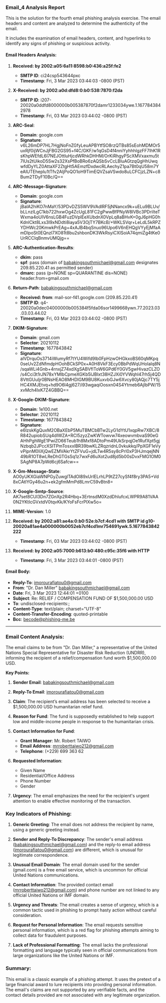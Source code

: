 ### Email_4 Analysis Report
This is the solution for the fourth email phishing analysis exercise. The email headers and content are analyzed to determine the authenticity of the email.

It includes the examination of email headers, content, and hyperlinks to identify any signs of phishing or suspicious activity.

#### Email Headers Analysis:

1. **Received: by 2002:a05:6a11:8598:b0:436:a25f:fe2**
   - **SMTP ID**: ci24csp543644pxc
   - **Timestamp**: Fri, 3 Mar 2023 03:44:03 -0800 (PST)

2. **X-Received: by 2002:a0d:dfd8:0:b0:538:7870:f2da**
   - **SMTP ID**: i207-20020a0ddfd8000000b005387870f2damr1233034ywe.1.1677843842978
   - **Timestamp**: Fri, 03 Mar 2023 03:44:02 -0800 (PST)

3. **ARC-Seal**:
   - **Domain**: google.com
   - **Signature**: v6L26mDP7HL7HgjNoFnZGfyLeuAPBYtfSO8rzQTBs85sEohMDMOr5uxRjf0ijWCnJjFBG2GS95+f4C/GKF/w1qGsD4f4nniYyhhhlgzFF7IhK1RsKhpWEfdL6I7NEJOttluHjcdWRhkDHHM/OrKiRhgyPScXMVxaxmu5t7IUs2tUikoD5Sw2s32XsPfBoBRo6zAQSbSvCcLBIuAGtzqQgHhUwqwfdDyYLZ0AttaXF2ZtgHt5AEmzfDxdwcRLAechyZ1pa7Bt0qU58m7YeAlUTEheplu1tTfv2AljPoQO1oH9TimEQVZsaVSwdo8uLCFCjzLZN+c8Bum2TDyF10Bc/Q==

4. **ARC-Message-Signature**:
   - **Domain**: google.com
   - **Signature**: jBalA2hiKO7nMaY/53PDvDZS5WV9VAdlRF5jNNancx9k+uELu9BLUv/bLLnzlLgC1kb722hxwOg4ZcUgL81FC2gPwwBfPNyW8lVBc3PDriIteTWxma4oUIV6nsLGB4FuzDVpIEeXUbdnX0VpLq8aBHvK+0gJ6pHG0hKdnlCkt8Lxs3I9xNDdti8iaya5V3OjTY7BKcB/+WKLSVqr+LeLdL5kRPZYDHWc20KmwkPrEAg+4xAJB4bqSnuo96Upo6V6nEHQgVYyEjMfaAmDlpoSt0EQnzl7XO81t8bu2shbonDK3WkRsyiCXISoiA74qmiZg4tKe0UrRCCIqBnmvUMQjg==

5. **ARC-Authentication-Results**:
   - **dkim**: pass
   - **spf**: pass (domain of babakingsouthmichael@gmail.com designates 209.85.220.41 as permitted sender)
   - **dmarc**: pass (p=NONE sp=QUARANTINE dis=NONE) header.from=gmail.com

6. **Return-Path**: <babakingsouthmichael@gmail.com>
   - **Received: from**: mail-sor-f41.google.com (209.85.220.41)
   - **SMTP ID**: q4-20020a0dec04000000b005384f5fda06sor1499668ywn.77.2023.03.03.03.44.02
   - **Timestamp**: Fri, 03 Mar 2023 03:44:02 -0800 (PST)

7. **DKIM-Signature**:
   - **Domain**: gmail.com
   - **Selector**: 20210112
   - **Timestamp**: 1677843842
   - **Signature**: alVDrquOs3714iWumyRf7tYU4Wifd9lb0FpHzwOHGkxoBS60qMKpq0seUv2ZdNfmdpHOohBCkSP0x+A0H8VkF3Ecy0BbPdWqUHolalq8N/sqaWLi4Gnb+4rnxjZ74xdXgSABVfIToW6GPd6Y0GV5gwHivazCLZO/s4Cci3t1rJN78xYMIbCpmeXGKb5IJBIxt38HZJXi0YVWqhI47rhSj4QD8VttGUuIjr0BNsHEAO8MHDlGM9BU8KuxvbGJw6Xvcy80jAQjc7TY5jHC4XMJEtvq+hd9O6l4gj627/i93wgaqiOosxn04S4Ytmeb6AjIbPW/15xvMch4lxK7Z4GBBQ==

8. **X-Google-DKIM-Signature**:
   - **Domain**: 1e100.net
   - **Selector**: 20210112
   - **Timestamp**: 1677843842
   - **Signature**: e6lzskKgQuxM2OBaXEbP5MuTBMCbBTw2LyG1dYtU1xqpRw7XBC/8R842upiobSUq4dIWZA+RCI5zyzZwKWTowvw74xeowvmbvaS90eGAHhPghWgE1PwiZO66Teub1h8Mxf8ADtoPm49UkSrpqjOe1RufXpt5gjNzbqb2JPccXSlTPmTosxxIBR39bwKLZRqzridnL0vkukkq/PpXGF1eVyvPipnM0IiXjQwEZMVAkrYtZFVuG+jdLTw4R5sy8cPrl0xP3HJmqejNN49bR1OT8wLReDhGTGsSq1z7wxFd6uXot2ud8jd5b00sDvxFMG1OM0SAgNP8A7pWd6cj6Safcw==

9. **X-Gm-Message-State**: AO0yUKXGiaWNPGyZuwglTAdOl89xUrlELrhLP9tZ27cySf4f8ry3PA5+Vd8xCAtlYGy46u2n+ek2gfmMmPd8LmrC59vBtn8=

10. **X-Google-Smtp-Source**: AK7set8CUI3Dn7ZGnXp2R4Hbq+3ErtnsdM0XzdDhIufcxLWPR9A81VAA0N2YKtIcGVxtdV0tqvKk/KYoFsFcrPlXw5o=

11. **MIME-Version**: 1.0

12. **Received: by 2002:a81:ae4a:0:b0:52e:b7cf:4cd1 with SMTP id g10-20020a81ae4a000000b0052eb7cf4cd1mr754691ywk.5.1677843842222**
    - **Timestamp**: Fri, 03 Mar 2023 03:44:02 -0800 (PST)

13. **Received: by 2002:a05:7000:b613:b0:480:c95c:35f6 with HTTP**
    - **Timestamp**: Fri, 3 Mar 2023 03:44:01 -0800 (PST)

#### Email Body:

- **Reply-To**: imorourafiatou0@gmail.com
- **From**: "Dr. Dan Miller" <babakingsouthmichael@gmail.com>
- **Date**: Fri, 3 Mar 2023 12:44:01 +0100
- **Subject**: Re: RELIEF / COMPENSATION FUND OF $1,500,000.00 USD
- **To**: undisclosed-recipients:;
- **Content-Type**: text/plain; charset="UTF-8"
- **Content-Transfer-Encoding**: quoted-printable
- **Bcc**: becode@phishing-me.be

---

### Email Content Analysis:

The email claims to be from "Dr. Dan Miller," a representative of the United Nations Special Representative for Disaster Risk Reduction (UNDRR), informing the recipient of a relief/compensation fund worth $1,500,000.00 USD.

**Key Points:**

1. **Sender Email**: babakingsouthmichael@gmail.com


2. **Reply-To Email**: imorourafiatou0@gmail.com

3. **Claim**: The recipient’s email address has been selected to receive a $1,500,000.00 USD humanitarian relief fund.

4. **Reason for Fund**: The fund is supposedly established to help support low and middle-income people in response to the humanitarian crisis.

5. **Contact Information for Fund**:
   - **Grant Manager**: Mr. Robert TAIWO
   - **Email Address**: mrroberttaiwo212@gmail.com
   - **Telephone**: (+229) 699 363 62

6. **Requested Information**:
   - Given Name
   - Residential/Office Address
   - Phone Number
   - Gender

7. **Urgency**: The email emphasizes the need for the recipient's urgent attention to enable effective monitoring of the transaction.

### Key Indicators of Phishing:

1. **Generic Greeting**: The email does not address the recipient by name, using a generic greeting instead.

2. **Sender and Reply-To Discrepancy**: The sender's email address (babakingsouthmichael@gmail.com) and the reply-to email address (imorourafiatou0@gmail.com) are different, which is unusual for legitimate correspondence.

3. **Unusual Email Domain**: The email domain used for the sender (gmail.com) is a free email service, which is uncommon for official United Nations communications.

4. **Contact Information**: The provided contact email (mrroberttaiwo212@gmail.com) and phone number are not linked to any official United Nations or IMF domain.

5. **Urgency and Threats**: The email creates a sense of urgency, which is a common tactic used in phishing to prompt hasty action without careful consideration.

6. **Request for Personal Information**: The email requests sensitive personal information, which is a red flag for phishing attempts aiming to collect data for fraudulent purposes.

7. **Lack of Professional Formatting**: The email lacks the professional formatting and language typically seen in official communications from large organizations like the United Nations or IMF.

### Summary:

This email is a classic example of a phishing attempt. It uses the pretext of a large financial award to lure recipients into providing personal information. The email's claims are not supported by any verifiable facts, and the contact details provided are not associated with any legitimate organization. 